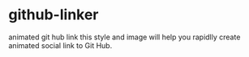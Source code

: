 # github-linker
animated git hub link
this style and image will help you rapidlly create 
animated social link to Git Hub.
